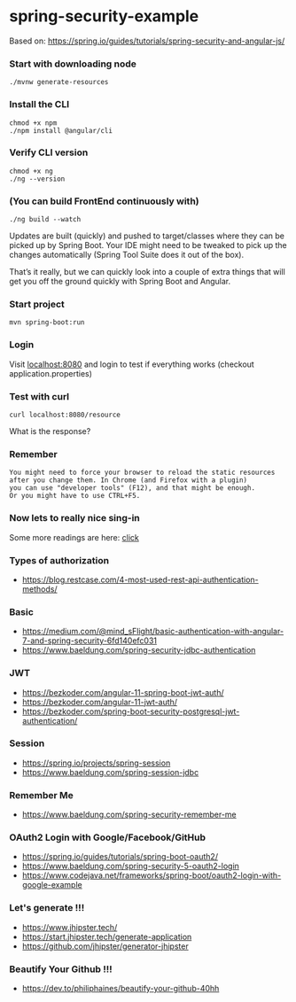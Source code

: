 # spring-security-example
Based on: https://spring.io/guides/tutorials/spring-security-and-angular-js/

### Start with downloading node
```shell
./mvnw generate-resources
```

### Install the CLI
```shell
chmod +x npm
./npm install @angular/cli
```

### Verify CLI version
```shell
chmod +x ng
./ng --version
```

### (You can build FrontEnd continuously with)

```shell
./ng build --watch
```

Updates are built (quickly) and pushed to target/classes where they can be picked up by Spring Boot. Your IDE might need
to be tweaked to pick up the changes automatically (Spring Tool Suite does it out of the box).

That’s it really, but we can quickly look into a couple of extra things that will get you off the ground quickly with
Spring Boot and Angular.

### Start project

```shell
mvn spring-boot:run
```

### Login

Visit [localhost:8080](http://localhost:8080) and login to test if everything works (checkout application.properties)

### Test with curl

```shell
curl localhost:8080/resource
```

What is the response?

### Remember

```
You might need to force your browser to reload the static resources 
after you change them. In Chrome (and Firefox with a plugin) 
you can use "developer tools" (F12), and that might be enough. 
Or you might have to use CTRL+F5.
```

### Now lets to really nice sing-in

Some more readings are here:
[click](https://spring.io/guides/tutorials/spring-security-and-angular-js/#_the_login_page_angular_js_and_spring_security_part_ii)

### Types of authorization

- https://blog.restcase.com/4-most-used-rest-api-authentication-methods/

### Basic

- https://medium.com/@mind_sFlight/basic-authentication-with-angular-7-and-spring-security-6fd140efc031
- https://www.baeldung.com/spring-security-jdbc-authentication

### JWT

- https://bezkoder.com/angular-11-spring-boot-jwt-auth/
- https://bezkoder.com/angular-11-jwt-auth/
- https://bezkoder.com/spring-boot-security-postgresql-jwt-authentication/

### Session

- https://spring.io/projects/spring-session
- https://www.baeldung.com/spring-session-jdbc

### Remember Me

- https://www.baeldung.com/spring-security-remember-me

### OAuth2 Login with Google/Facebook/GitHub

- https://spring.io/guides/tutorials/spring-boot-oauth2/
- https://www.baeldung.com/spring-security-5-oauth2-login
- https://www.codejava.net/frameworks/spring-boot/oauth2-login-with-google-example

### Let's generate !!!

- https://www.jhipster.tech/
- https://start.jhipster.tech/generate-application
- https://github.com/jhipster/generator-jhipster

### Beautify Your Github !!!

- https://dev.to/philiphaines/beautify-your-github-40hh
